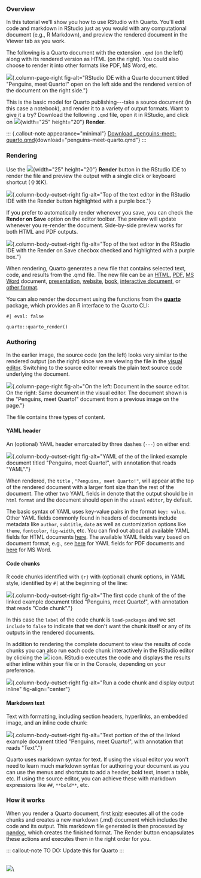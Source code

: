 ### Overview

In this tutorial we'll show you how to use RStudio with Quarto.
You'll edit code and markdown in RStudio just as you would with any computational document (e.g., R Markdown), and preview the rendered document in the Viewer tab as you work.

The following is a Quarto document with the extension `.qmd` (on the left) along with its rendered version as HTML (on the right).
You could also choose to render it into other formats like PDF, MS Word, etc.

![](images/rstudio-penquins-meet-quarto.png){.column-page-right fig-alt="RStudio IDE with a Quarto document titled \"Penguins, meet Quarto!\" open on the left side and the rendered version of the document on the right side."}

This is the basic model for Quarto publishing---take a source document (in this case a notebook), and render it to a variety of output formats.
Want to give it a try?
Download the following `.qmd` file, open it in RStudio, and click on ![](images/rstudio-render-button.png){width="25" height="20"} **Render**.

::: {.callout-note appearance="minimal"}
<i class="bi bi-journal-code"></i> [Download \_penguins-meet-quarto.qmd](_penguins-meet-quarto.qmd){download="penguins-meet-quarto.qmd"}
:::

### Rendering

Use the ![](images/rstudio-render-button.png){width="25" height="20"} **Render** button in the RStudio IDE to render the file and preview the output with a single click or keyboard shortcut (⇧⌘K).

![](images/rstudio-render.png){.column-body-outset-right fig-alt="Top of the text editor in the RStudio IDE with the Render button highlighted with a purple box."}

If you prefer to automatically render whenever you save, you can check the **Render on Save** option on the editor toolbar.
The preview will update whenever you re-render the document.
Side-by-side preview works for both HTML and PDF outputs.

![](images/rstudio-render-on-save.png){.column-body-outset-right fig-alt="Top of the text editor in the RStudio IDE with the Render on Save checbox checked and highlighted with a purple box."}

When rendering, Quarto generates a new file that contains selected text, code, and results from the .qmd file.
The new file can be an [HTML](https://quarto.org/docs/output-formats/all-formats.html), [PDF](https://quarto.org/docs/output-formats/pdf-basics.html), [MS Word](https://quarto.org/docs/output-formats/ms-word.html) document, [presentation](https://quarto.org/docs/presentations/), [website](https://quarto.org/docs/websites/), [book](https://quarto.org/docs/books/), [interactive document](https://quarto.org/docs/interactive/), or [other format](https://quarto.org/docs/output-formats/all-formats.html).

You can also render the document using the functions from the [**quarto**](https://github.com/quarto-dev/quarto-r) package, which provides an R interface to the Quarto CLI:

```{r}
#| eval: false

quarto::quarto_render()
```

### Authoring

In the earlier image, the source code (on the left) looks very similar to the rendered output (on the right) since we are viewing the file in the [visual editor](https://rstudio.github.io/visual-markdown-editing/).
Switching to the source editor reveals the plain text source code underlying the document.

![](images/rstudio-source-visual.png){.column-page-right fig-alt="On the left: Document in the source editor. On the right: Same document in the visual editor. The document shown is the \"Penguins, meet Quarto!\" document from a previous image on the page."}

The file contains three types of content.

#### YAML header

An (optional) YAML header emarcated by three dashes (`---`) on either end:

![](images/rstudio-yaml.png){.column-body-outset-right fig-alt="YAML of the of the linked example document titled \"Penguins, meet Quarto!\", with annotation that reads \"YAML\"."}

When rendered, the `title` , `"Penguins, meet Quarto!"`, will appear at the top of the rendered document with a larger font size than the rest of the document.
The other two YAML fields in denote that the output should be in `html` `format` and the document should open in the `visual` `editor`, by default.

The basic syntax of YAML uses key-value pairs in the format `key: value`.
Other YAML fields commonly found in headers of documents include metadata like `author`, `subtitle`, `date` as well as customization options like `theme`, `fontcolor`, `fig-width`, etc.
You can find out about all available YAML fields for HTML documents [here](/docs/reference/formats/html.html).
The available YAML fields vary based on document format, e.g., see [here](/docs/reference/formats/pdf.html) for YAML fields for PDF documents and [here](/docs/reference/formats/docx.html) for MS Word.

#### Code chunks

R code chunks identified with `{r}` with (optional) chunk options, in YAML style, identified by `#|` at the beginning of the line:

![](images/rstudio-code.png){.column-body-outset-right fig-alt="The first code chunk of the of the linked example document titled \"Penguins, meet Quarto!\", with annotation that reads \"Code chunk\"."}

In this case the `label` of the code chunk is `load-packages` and we set `include` to `false` to indicate that we don't want the chunk itself or any of its outputs in the rendered documents.

In addition to rendering the complete document to view the results of code chunks you can also run each code chunk interactively in the RStudio editor by clicking the ![](https://d33wubrfki0l68.cloudfront.net/18153fb9953057ee5cff086122bd26f9cee8fe93/3aba9/images/notebook-run-chunk.png) icon.
RStudio executes the code and displays the results either inline within your file or in the Console, depending on your preference.

![](images/rstudio-inline-output.png){.column-body-outset-right fig-alt="Run a code chunk and display output inline" fig-align="center"}

#### Markdown text

Text with formatting, including section headers, hyperlinks, an embedded image, and an inline code chunk:

![](images/rstudio-text.png){.column-body-outset-right fig-alt="Text portion of the of the linked example document titled \"Penguins, meet Quarto!\", with annotation that reads \"Text\"."}

Quarto uses markdown syntax for text.
If using the visual editor you won't need to learn much markdown syntax for authoring your document as you can use the menus and shortcuts to add a header, bold text, insert a table, etc.
If using the source editor, you can achieve these with markdown expressions like `##`, `**bold**`, etc.

### How it works

When you render a Quarto document, first [knitr](http://yihui.name/knitr/) executes all of the code chunks and creates a new markdown (.md) document which includes the code and its output.
This markdown file generated is then processed by [pandoc](http://pandoc.org/), which creates the finished format.
The Render button encapsulates these actions and executes them in the right order for you.

::: callout-note
TO DO: Update this for Quarto
:::

\
![](https://lh5.googleusercontent.com/-ALPSgSaChMjwZQRxZZSMHFeX7R5VVn-B8mtf9u1Gwn8lZu_D9BkNj4PcaQ_Da6_pfzkzIjIv7fxqmaSeJZd02PHA_LrnG1yEPjGg4T6bjvPclqYgv3bqE906ubxP1248AklRhQq)\
